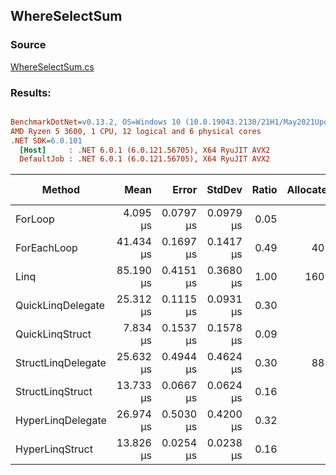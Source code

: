 ﻿## WhereSelectSum

### Source
[WhereSelectSum.cs](../../QuickLinq.Benchmarks/Cases/WhereSelectSum.cs)

### Results:
``` ini

BenchmarkDotNet=v0.13.2, OS=Windows 10 (10.0.19043.2130/21H1/May2021Update)
AMD Ryzen 5 3600, 1 CPU, 12 logical and 6 physical cores
.NET SDK=6.0.101
  [Host]     : .NET 6.0.1 (6.0.121.56705), X64 RyuJIT AVX2
  DefaultJob : .NET 6.0.1 (6.0.121.56705), X64 RyuJIT AVX2


```
|             Method |      Mean |     Error |    StdDev | Ratio | Allocated | Alloc Ratio |
|------------------- |----------:|----------:|----------:|------:|----------:|------------:|
|            ForLoop |  4.095 μs | 0.0797 μs | 0.0979 μs |  0.05 |         - |        0.00 |
|        ForEachLoop | 41.434 μs | 0.1697 μs | 0.1417 μs |  0.49 |      40 B |        0.25 |
|               Linq | 85.190 μs | 0.4151 μs | 0.3680 μs |  1.00 |     160 B |        1.00 |
|  QuickLinqDelegate | 25.312 μs | 0.1115 μs | 0.0931 μs |  0.30 |         - |        0.00 |
|    QuickLinqStruct |  7.834 μs | 0.1537 μs | 0.1578 μs |  0.09 |         - |        0.00 |
| StructLinqDelegate | 25.632 μs | 0.4944 μs | 0.4624 μs |  0.30 |      88 B |        0.55 |
|   StructLinqStruct | 13.733 μs | 0.0667 μs | 0.0624 μs |  0.16 |         - |        0.00 |
|  HyperLinqDelegate | 26.974 μs | 0.5030 μs | 0.4200 μs |  0.32 |         - |        0.00 |
|    HyperLinqStruct | 13.826 μs | 0.0254 μs | 0.0238 μs |  0.16 |         - |        0.00 |
